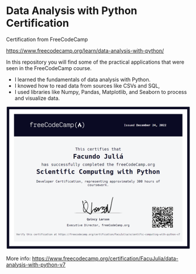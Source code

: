 # Data Analysis with Python Certification

Certification from FreeCodeCamp

https://www.freecodecamp.org/learn/data-analysis-with-python/

In this repository you will find some of the practical applications that were seen in the FreeCodeCamp course.

- I learned the fundamentals of data analysis with Python.
- I knowed how to read data from sources like CSVs and SQL,
- I used libraries like Numpy, Pandas, Matplotlib, and Seaborn to process and visualize data.

![](https://github.com/FacuJulia/Data-Analysis-with-Python-Certification/blob/main/images/Data-analysis-with-python-certificate.PNG)

More info: https://www.freecodecamp.org/certification/FacuJulia/data-analysis-with-python-v7
